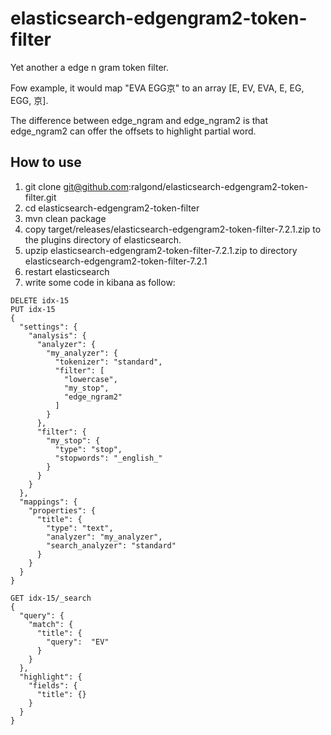 # elasticsearch-edgengram2-token-filter
Yet another a edge n gram token filter.

Fow example, it would map "EVA EGG京" to an array [E, EV, EVA, E, EG, EGG, 京].

The difference between edge_ngram and edge_ngram2 is that edge_ngram2 can offer the offsets to highlight partial word.

## How to use
1. git clone git@github.com:ralgond/elasticsearch-edgengram2-token-filter.git
2. cd elasticsearch-edgengram2-token-filter
3. mvn clean package
4. copy target/releases/elasticsearch-edgengram2-token-filter-7.2.1.zip to the plugins directory of elasticsearch.
5. upzip elasticsearch-edgengram2-token-filter-7.2.1.zip to directory elasticsearch-edgengram2-token-filter-7.2.1
6. restart elasticsearch
7. write some code in kibana as follow:
```
DELETE idx-15
PUT idx-15
{
  "settings": {
    "analysis": {
      "analyzer": {
        "my_analyzer": {
          "tokenizer": "standard",
          "filter": [
            "lowercase",
            "my_stop",
            "edge_ngram2"
          ]
        }
      },
      "filter": {
        "my_stop": {
          "type": "stop",
          "stopwords": "_english_"
        }
      }
    }
  },
  "mappings": {
    "properties": {
      "title": {
        "type": "text",
        "analyzer": "my_analyzer",
        "search_analyzer": "standard"
      }
    }
  }
}

GET idx-15/_search
{
  "query": {
    "match": {
      "title": {
        "query":  "EV"
      }
    }
  },
  "highlight": {
    "fields": {
      "title": {}
    }
  }
}
```
